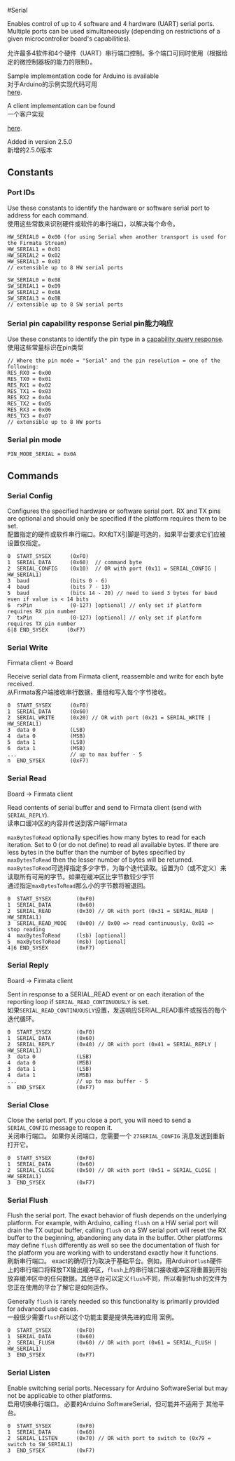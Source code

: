 #Serial

Enables control of up to 4 software and 4 hardware (UART) serial ports. Multiple ports can be
used simultaneously (depending on restrictions of a given microcontroller board's capabilities).   

允许最多4软件和4个硬件（UART）串行端口控制。多个端口可同时使用（根据给定的微控制器板的能力的限制）。

Sample implementation code for Arduino is available   
对于Arduino的示例实现代码可用   
[here](https://github.com/firmata/arduino/blob/master/examples/StandardFirmataPlus/StandardFirmataPlus.ino).

A client implementation can be found   
一个客户实现   

[here](https://github.com/jgautier/firmata/blob/master/lib/firmata.js).

Added in version 2.5.0   
新增的2.5.0版本

## Constants

### Port IDs

Use these constants to identify the hardware or software serial port to address for each command.   
使用这些常数来识别硬件或软件的串行端口，以解决每个命令。  

```
HW_SERIAL0 = 0x00 (for using Serial when another transport is used for the Firmata Stream)
HW_SERIAL1 = 0x01
HW_SERIAL2 = 0x02
HW_SERIAL3 = 0x03
// extensible up to 8 HW serial ports

SW_SERIAL0 = 0x08
SW_SERIAL1 = 0x09
SW_SERIAL2 = 0x0A
SW_SERIAL3 = 0x0B
// extensible up to 8 SW serial ports
```

### Serial pin capability response  Serial pin能力响应

Use these constants to identify the pin type in a [capability query response](https://github.com/firmata/protocol/blob/master/protocol.md#capability-query).
使用这些常量标识在pin类型

```
// Where the pin mode = "Serial" and the pin resolution = one of the following:
RES_RX0 = 0x00
RES_TX0 = 0x01
RES_RX1 = 0x02
RES_TX1 = 0x03
RES_RX2 = 0x04
RES_TX2 = 0x05
RES_RX3 = 0x06
RES_TX3 = 0x07
// extensible up to 8 HW ports

```

### Serial pin mode

```
PIN_MODE_SERIAL = 0x0A
```

## Commands

### Serial Config

Configures the specified hardware or software serial port. RX and TX pins are optional and should
only be specified if the platform requires them to be set.     
配置指定的硬件或软件串行端口。RX和TX引脚是可选的，如果平台要求它们应被设置仅指定。

```
0  START_SYSEX      (0xF0)
1  SERIAL_DATA      (0x60)  // command byte
2  SERIAL_CONFIG    (0x10)  // OR with port (0x11 = SERIAL_CONFIG | HW_SERIAL1)
3  baud             (bits 0 - 6)
4  baud             (bits 7 - 13)
5  baud             (bits 14 - 20) // need to send 3 bytes for baud even if value is < 14 bits
6  rxPin            (0-127) [optional] // only set if platform requires RX pin number
7  txPin            (0-127) [optional] // only set if platform requires TX pin number
6|8 END_SYSEX      (0xF7)
```

### Serial Write

Firmata client -> Board

Receive serial data from Firmata client, reassemble and write for each byte received.  
从Firmata客户端接收串行数据，重组和写入每个字节接收。

```
0  START_SYSEX      (0xF0)
1  SERIAL_DATA      (0x60)
2  SERIAL_WRITE     (0x20) // OR with port (0x21 = SERIAL_WRITE | HW_SERIAL1)
3  data 0           (LSB)
4  data 0           (MSB)
5  data 1           (LSB)
6  data 1           (MSB)
...                 // up to max buffer - 5
n  END_SYSEX        (0xF7)
```

### Serial Read

Board -> Firmata client

Read contents of serial buffer and send to Firmata client (send with `SERIAL_REPLY`).   
读串口缓冲区的内容并传送到客户端Firmata

`maxBytesToRead` optionally specifies how many bytes to read for each iteration. Set to 0 (or do not
define) to read all available bytes. If there are less bytes in the buffer than the number of bytes
specified by `maxBytesToRead` then the lesser number of bytes will be returned.    
`maxBytesToRead`可选择指定多少字节，为每个迭代读取。设置为0（或不定义）来读取所有可用的字节。如果在缓冲区比字节数较少字节    
通过指定`maxBytesToRead`那么小的字节数将被退回。


```
0  START_SYSEX        (0xF0)
1  SERIAL_DATA        (0x60)
2  SERIAL_READ        (0x30) // OR with port (0x31 = SERIAL_READ | HW_SERIAL1)
3  SERIAL_READ_MODE   (0x00) // 0x00 => read continuously, 0x01 => stop reading
4  maxBytesToRead     (lsb) [optional]
5  maxBytesToRead     (msb) [optional]
4|6 END_SYSEX         (0xF7)
```

### Serial Reply

Board -> Firmata client

Sent in response to a SERIAL_READ event or on each iteration of the reporting loop if `SERIAL_READ_CONTINUOUSLY` is set.   
如果`SERIAL_READ_CONTINUOUSLY`设置，发送响应SERIAL_READ事件或报告的每个迭代循环。

```
0  START_SYSEX        (0xF0)
1  SERIAL_DATA        (0x60)
2  SERIAL_REPLY       (0x40) // OR with port (0x41 = SERIAL_REPLY | HW_SERIAL1)
3  data 0             (LSB)
4  data 0             (MSB)
3  data 1             (LSB)
4  data 1             (MSB)
...                   // up to max buffer - 5
n  END_SYSEX          (0xF7)
```

### Serial Close

Close the serial port. If you close a port, you will need to send a `SERIAL_CONFIG` message to
reopen it.   
关闭串行端口。 如果你关闭端口，您需要一个 `27SERIAL_CONFIG` 消息发送到重新打开它。

```
0  START_SYSEX        (0xF0)
1  SERIAL_DATA        (0x60)
2  SERIAL_CLOSE       (0x50) // OR with port (0x51 = SERIAL_CLOSE | HW_SERIAL1)
3  END_SYSEX          (0xF7)
```

### Serial Flush

Flush the serial port. The exact behavior of flush depends on the underlying platform. For example,
with Arduino, calling `flush` on a HW serial port will drain the TX output buffer, calling `flush`
on a SW serial port will reset the RX buffer to the beginning, abandoning any data in the buffer.
Other platforms may define `flush` differently as well so see the documentation of flush for the
platform you are working with to understand exactly how it functions.     
刷新串行端口。 exact的确切行为取决于基础平台。例如，用Arduino`flush`硬件上的串行端口将释放TX输出缓冲区，`flush`上的串行端口接收缓冲区将重置到开始放弃缓冲区中的任何数据。其他平台可以定义`flush`不同，所以看到flush的文件为您正在使用的平台了解它是如何运作。

Generally `flush` is rarely needed so this functionality is primarily provided for advanced use
cases.     
一般很少需要`flush`所以这个功能主要是提供先进的应用
案例。

```
0  START_SYSEX        (0xF0)
1  SERIAL_DATA        (0x60)
2  SERIAL_FLUSH       (0x60) // OR with port (0x61 = SERIAL_FLUSH | HW_SERIAL1)
3  END_SYSEX          (0xF7)
```

### Serial Listen

Enable switching serial ports. Necessary for Arduino SoftwareSerial but may not be applicable to
other platforms.   
启用切换串行端口。
必要的Arduino SoftwareSerial，但可能并不适用于
其他平台。

```
0  START_SYSEX        (0xF0)
1  SERIAL_DATA        (0x60)
2  SERIAL_LISTEN      (0x70) // OR with port to switch to (0x79 = switch to SW_SERIAL1)
3  END_SYSEX          (0xF7)
```
